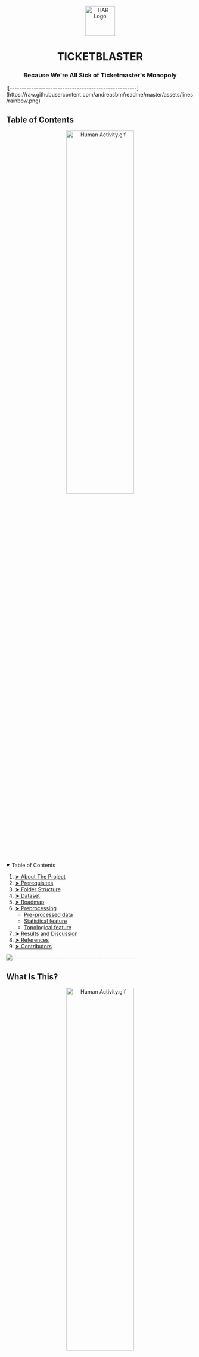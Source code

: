 <p align="center"> 
  <img src="images/Project Logo.png" alt="HAR Logo" width="80px" height="80px">
</p>
<h1 align="center"> TICKETBLASTER </h1>
<h3 align="center"> Because We're All Sick of Ticketmaster's Monopoly </h3>  
![-----------------------------------------------------](https://raw.githubusercontent.com/andreasbm/readme/master/assets/lines/rainbow.png)

</br>
<!-- TABLE OF CONTENTS -->
<h2 id="table-of-contents"> Table of Contents</h2>
<p align="center">
  <img src="images/Human Activity.gif" alt="Human Activity.gif" display="inline-block" width="60%" height="50%">
</p>


<details open="open">
  <summary>Table of Contents</summary>
  <ol>
    <li><a href="#about-the-project"> ➤ About The Project</a></li>
    <li><a href="#prerequisites"> ➤ Prerequisites</a></li>
    <li><a href="#folder-structure"> ➤ Folder Structure</a></li>
    <li><a href="#dataset"> ➤ Dataset</a></li>
    <li><a href="#roadmap"> ➤ Roadmap</a></li>
    <li>
      <a href="#preprocessing"> ➤ Preprocessing</a>
      <ul>
        <li><a href="#preprocessed-data">Pre-processed data</a></li>
        <li><a href="#statistical-feature">Statistical feature</a></li>
        <li><a href="#topological-feature">Topological feature</a></li>
      </ul>
    </li>
    <!--<li><a href="#experiments">Experiments</a></li>-->
    <li><a href="#results-and-discussion"> ➤ Results and Discussion</a></li>
    <li><a href="#references"> ➤ References</a></li>
    <li><a href="#contributors"> ➤ Contributors</a></li>
  </ol>
</details>

![-----------------------------------------------------](https://raw.githubusercontent.com/andreasbm/readme/master/assets/lines/rainbow.png)

<!-- ABOUT THE PROJECT -->
<h2 id="what-is-this"> What Is This?</h2>
<p align="center">
  <img src="images/Human Activity.gif" alt="Human Activity.gif" display="inline-block" width="60%" height="50%">
</p>

<p align="justify"> 
  This project aims to classify human activities using data obtained from accelerometer and gyroscope sensors from phone and watch. The raw data will be preprocessed using two
  different approaches such as topological data analysis and statistical features extraction from segmented time series. The goal is to compare and evaluate the performance of
  different classifiers (Decision Tree, k Nearest Neighbors, Random Forest, SVM and CNN) which are trained on the two sets of preprocessed data.
</p>

![-----------------------------------------------------](https://raw.githubusercontent.com/andreasbm/readme/master/assets/lines/rainbow.png)

<!-- DATASET -->
<h2 id="dataset"> How To Install</h2>
<p align="center">
  <img src="images/Human Activity.gif" alt="Human Activity.gif" display="inline-block" width="60%" height="50%">
</p>

<p> 
  The WISDM (Wireless Sensor Data Mining) dataset includes raw time-series data collected from accelerometer and gyroscope sensors of a smartphone and smartwatch with their corresponding labels for each activity. The sensor data was collected at a rate of 20 Hz (i.e., every 50ms). Weiss et.al., collected this dataset from 51 subjects who performed 18 different activities listed in Table 2, each for 3 minutes, while having the smartphone in their right pant pocket and wearing the smartwatch in their dominant hand. Each line of the time-series sensor file is considered as input.



![-----------------------------------------------------](https://raw.githubusercontent.com/andreasbm/readme/master/assets/lines/rainbow.png)

## WHAT'S IT RUNNING

![-----------------------------------------------------](https://raw.githubusercontent.com/andreasbm/readme/master/assets/lines/rainbow.png)

## HOW TO INSTALL

![-----------------------------------------------------](https://raw.githubusercontent.com/andreasbm/readme/master/assets/lines/rainbow.png)

